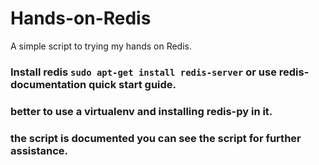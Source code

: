 # Hands-on-Redis

A simple script to trying my hands on Redis.

### Install redis `sudo apt-get install redis-server` or use redis-documentation quick start guide.

### better to use a virtualenv and installing redis-py in it.

### the script is documented you can see the script for further assistance.
